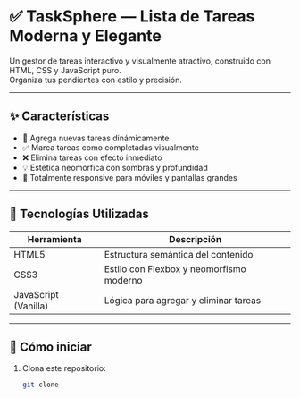 # ✅ TaskSphere — Lista de Tareas Moderna y Elegante

Un gestor de tareas interactivo y visualmente atractivo, construido con HTML, CSS y JavaScript puro.  
Organiza tus pendientes con estilo y precisión.

---


## ✨ Características

- 📝 Agrega nuevas tareas dinámicamente
- ✅ Marca tareas como completadas visualmente
- ❌ Elimina tareas con efecto inmediato
- 💡 Estética neomórfica con sombras y profundidad
- 📱 Totalmente responsive para móviles y pantallas grandes

---

## 🧱 Tecnologías Utilizadas

| Herramienta | Descripción |
|-------------|-------------|
| HTML5 | Estructura semántica del contenido |
| CSS3 | Estilo con Flexbox y neomorfismo moderno |
| JavaScript (Vanilla) | Lógica para agregar y eliminar tareas |

---

## 🚀 Cómo iniciar

1. Clona este repositorio:
   ```bash
   git clone
